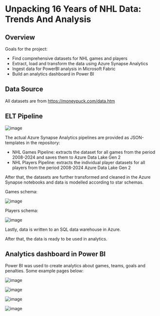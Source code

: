 # Unpacking 16 Years of NHL Data: Trends And Analysis

## Overview

Goals for the project:
* Find comprehensive datasets for NHL games and players
* Extract, load and transform the data using Azure Synapse Analytics
* Ingest data for PowerBI analysis in Microsoft Fabric
* Build an analytics dashboard in Power BI

## Data Source

All datasets are from https://moneypuck.com/data.htm

## ELT Pipeline

![image](https://github.com/user-attachments/assets/aa5a5eef-ec3c-4b3d-b90e-050600b24801)

The actual Azure Synapse Analytics pipelines are provided as JSON-templates in the repository:

- NHL Games Pipeline: extracts the dataset for all games from the period 2008-2024 and saves them to Azure Data Lake Gen 2
- NHL Players Pipeline: extracts the individual player datasets for all players from the period 2008-2024 Azure Data Lake Gen 2

After that, the datasets are further transformed and cleaned in the Azure Synapse notebooks and data is modelled according to star schemas.

Games schema:

![image](https://github.com/user-attachments/assets/d40af9cc-0bdb-4d02-ae12-b921577e3725)

Players schema:

![image](https://github.com/user-attachments/assets/076a63ac-1cd7-4871-a2fa-4c5e19b26d2a)

Lastly, data is written to an SQL data warehouse in Azure.

After that, the data is ready to be used in analytics.

## Analytics dashboard in Power BI

Power BI was used to create analytics about games, teams, goals and penalties. Some example pages below:

![image](https://github.com/user-attachments/assets/81de9986-e3f1-428a-96e7-20e246cdb27c)

![image](https://github.com/user-attachments/assets/f657fc72-c5d7-44cc-a2fb-f26dcab44ca6)

![image](https://github.com/user-attachments/assets/20af85e1-ede5-41d5-9277-be059f17fb79)

![image](https://github.com/user-attachments/assets/35bae7f2-e15c-4895-9d31-84560a11a27d)
